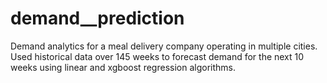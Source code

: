 # demand__prediction

Demand analytics for a meal delivery company operating in multiple cities.
Used historical data over 145 weeks to forecast demand for the next 10 weeks using linear and xgboost regression algorithms.

